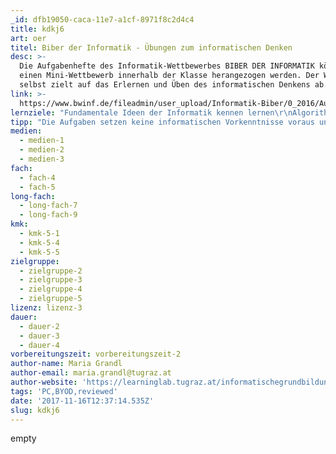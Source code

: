 ```yaml
---
_id: dfb19050-caca-11e7-a1cf-8971f8c2d4c4
title: kdkj6
art: oer
titel: Biber der Informatik - Übungen zum informatischen Denken
desc: >-
  Die Aufgabenhefte des Informatik-Wettbewerbes BIBER DER INFORMATIK können für
  einen Mini-Wettbewerb innerhalb der Klasse herangezogen werden. Der Wettbewerb
  selbst zielt auf das Erlernen und Üben des informatischen Denkens ab.
link: >-
  https://www.bwinf.de/fileadmin/user_upload/Informatik-Biber/0_2016/Aufgabenheft_2016/Biberheft_2016_web.pdf
lernziele: "Fundamentale Ideen der Informatik kennen lernen\r\nAlgorithmisches/Logisches Problemlösen kennen lernen, üben und anwenden"
tipp: "Die Aufgaben setzen keine informatischen Vorkenntnisse voraus und präsentieren vielfältige Problemstellungen, die durch das Anwenden von informatischen Konzepten gelöst werden müssen. Diese Konzepte müssen jedoch nicht bekannt sein, sondern werden im Rahmen der Aufgaben spielerisch erworben. Im Vordergrund steht der Erwerb und weniger die Überprüfung von Fähigkeiten im Zusammenhang mit Computational Thinking.\r\n\r\nAuf der Website des BWINF (Bundesweite Informatikwettbewerbe) werden die Aufgaben für alle Altersgruppen gesammelt und durch wichtige Erklärungen ergänzt, sodass die informatischen Konzepte auch in das Bewusstsein der SchülerInnen geraten: https://www.bwinf.de/biber/downloads/ \r\nDie Aufgabenhefte vor dem Jahr 2015 sind nicht mit offenen Lizenzen verfügbar. \r\nDas verlinkte Aufgabenheft aus dem Jahr 2016 steht unter einer offenen Lizenz und darf frei nachgenutzt werden.\r\n\r\nDarüber hinaus ist eine eigene BIBER APP für die Betriebssysteme ANDROID und iOS verfügbar, die zum Üben herangezogen werden kann.\r\n\r\nEmpfehlung für den Einsatz im Unterricht:\r\n\r\n* Wählen Sie, je nach Altersgruppe der SchülerInnen und vorhandener Unterrichtszeit, \r\neine geeignete Anzahl an Biber-Aufgaben (aus der Aufgabensammlung der Jahre 2015 und 2016) aus.\r\n\r\n* Drucken Sie ggf. die Aufgaben in Klassenstärke aus.\r\n\r\n* Teilen Sie die SchülerInnen in 2er- oder 3er-Gruppen ein und stellen Sie den Gruppen die Aufgaben zur Verfügung.\r\n\r\n* Die SchülerInnen müssen nun versuchen, so viele Aufgaben wie möglich, innerhalb einer \r\nvorgegebenen Zeit zu lösen. \r\n\r\n* Besprechen Sie im Anschluss die Lösungen und die informatischen Hintergründe der Aufgabenstellungen.\r\nAchten Sie darauf, dass auch die Lösungswege der SchülerInnen miteinbezogen werden."
medien:
  - medien-1
  - medien-2
  - medien-3
fach:
  - fach-4
  - fach-5
long-fach:
  - long-fach-7
  - long-fach-9
kmk:
  - kmk-5-1
  - kmk-5-4
  - kmk-5-5
zielgruppe:
  - zielgruppe-2
  - zielgruppe-3
  - zielgruppe-4
  - zielgruppe-5
lizenz: lizenz-3
dauer:
  - dauer-2
  - dauer-3
  - dauer-4
vorbereitungszeit: vorbereitungszeit-2
author-name: Maria Grandl
author-email: maria.grandl@tugraz.at
author-website: 'https://learninglab.tugraz.at/informatischegrundbildung/'
tags: 'PC,BYOD,reviewed'
date: '2017-11-16T12:37:14.535Z'
slug: kdkj6
---
```

empty
